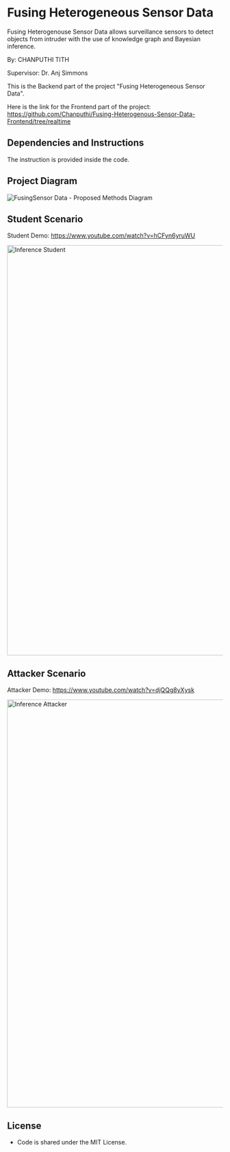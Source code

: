 # Fusing Heterogeneous Sensor Data

Fusing Heterogenouse Sensor Data allows surveillance sensors to detect objects from intruder with the use of knowledge graph and Bayesian inference.

By: CHANPUTHI TITH

Supervisor: Dr. Anj Simmons

This is the Backend part of the project "Fusing Heterogeneous Sensor Data".

Here is the link for the Frontend part of the project: https://github.com/Chanputhi/Fusing-Heterogenous-Sensor-Data-Frontend/tree/realtime

## Dependencies and Instructions

The instruction is provided inside the code.

## Project Diagram

![FusingSensor Data - Proposed Methods Diagram](https://user-images.githubusercontent.com/71917434/217993387-8b20ed31-7db1-48e2-bd2c-a94bdcc96149.png)

## Student Scenario

Student Demo: https://www.youtube.com/watch?v=hCFyn6yruWU

<img width="956" alt="Inference Student" src="https://user-images.githubusercontent.com/71917434/217748626-7dd2a9f9-371c-4288-8f47-ee75c8de9437.png">

## Attacker Scenario

Attacker Demo: https://www.youtube.com/watch?v=djQQg8yXysk

<img width="951" alt="Inference Attacker" src="https://user-images.githubusercontent.com/71917434/217748746-9b9137f5-962c-4372-8335-1f469ca7d18c.png">


## License

- Code is shared under the MIT License.
